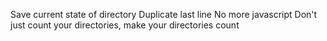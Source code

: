 Save current state of directory
Duplicate last line
No more javascript
Don't just count your directories, make your directories count
